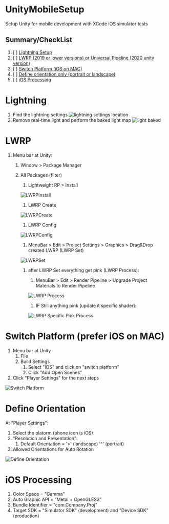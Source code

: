 # UnityMobileSetup
Setup Unity for mobile development with XCode iOS simulator tests

## Summary/CheckList

1. [ ] [Lightning Setup](#lightning)
1. [ ] [LWRP (2019 or lower versions) or Universal Pipeline (2020 unity version)](#lwrp)
1. [ ] [Switch Platform (iOS on MAC)](#summarychecklist)
1. [ ] [Define orientation only (portrait or landscape)](#define-orientation)
1. [ ] [iOS Processing](#ios-processing)


# Lightning

1. Find the lightning settings
![lightning settings location](https://user-images.githubusercontent.com/3121488/69915818-0bf8da80-1432-11ea-9308-eafe9a42706d.png)
1. Remove real-time light and perform the baked light map
![light baked](https://user-images.githubusercontent.com/3121488/69917234-76b21200-1442-11ea-9193-57a63d6f2f32.png)


# LWRP

1. Menu bar at Unity:
    1. Window > Package Manager
      1. All Packages (filter)
          1. Lightweight RP > Install
          
          ![LWRPInstall](https://user-images.githubusercontent.com/3121488/69914293-502faf00-1421-11ea-9968-a23e124b88df.png)
          
          1. LWRP Create
          
          ![LWRPCreate](https://user-images.githubusercontent.com/3121488/69914417-ed3f1780-1422-11ea-812d-76eccdd6da7f.png)
          
          1. LWRP Config
          
          ![LWRPConfig](https://user-images.githubusercontent.com/3121488/69914438-24adc400-1423-11ea-89be-6e13ee3c7c54.png)

          1. MenuBar > Edit > Project Settings > Graphics > Drag&Drop created LWRP (LWRP Set)
          
          ![LWRPSet](https://user-images.githubusercontent.com/3121488/69914473-b9182680-1423-11ea-8909-9587be8c5b75.png)
          
          1. after LWRP Set everything get pink (LWRP Process):
              
              1. MenuBar > Edit > Render Pipeline > Upgrade Project Materials to Render Pipeline
              
              ![LWRP Process](https://user-images.githubusercontent.com/3121488/69914575-a18d6d80-1424-11ea-841c-89e3ea135e8a.png)
              
              1. IF Still anything pink (update it specific shader):
              
              ![LWRP Specific Pink Process](https://user-images.githubusercontent.com/3121488/69915424-70fe0180-142d-11ea-9258-440606d8fc09.png)



# Switch Platform (prefer iOS on MAC)

1. Menu bar at Unity
    1. File
    1. Build Settings
        1. Select "iOS" and click on "switch platform"
        1. Click "Add Open Scenes"
1. Click "Player Settings" for the next steps

![Switch Platform](https://user-images.githubusercontent.com/3121488/69901430-3712f980-1360-11ea-8ac2-2888c34bf4b0.png)

# Define Orientation
At "Player Settings":
1. Select the platorm (phone icon is iOS)
  1. "Resolution and Presentation":
      1. Default Orientation = '>' (landscape) '^' (portrait)
  1. Allowed Orientations for Auto Rotation

![Define Orientation](https://user-images.githubusercontent.com/3121488/69913873-3f306f00-141c-11ea-81aa-449124183ad0.png)

# iOS Processing
1. Color Space = "Gamma"
1. Auto Graphic API = "Metal + OpenGLES3"
1. Bundle Identifier = "com.Company.Proj"
1. Target SDK = "Simulator SDK" (development) and "Device SDK" (production)
